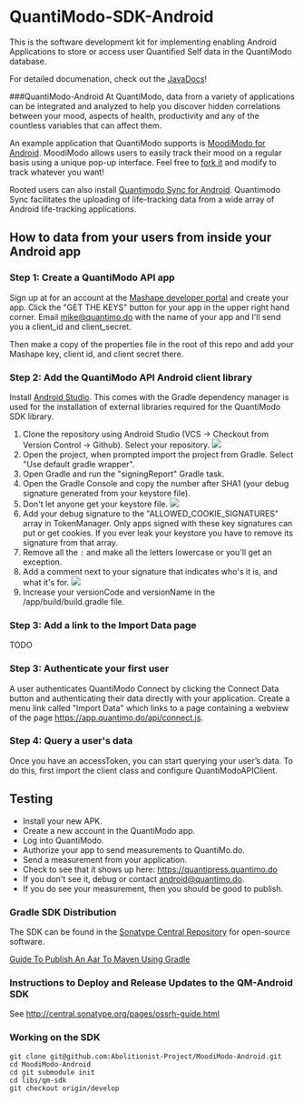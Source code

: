 QuantiModo-SDK-Android
======================

This is the software development kit for implementing enabling Android Applications to store or access user Quantified Self data in the QuantiModo database.

For detailed documenation, check out the [JavaDocs](http://quantimodo.github.io/QuantiModo-SDK-Android/javadoc/)!

###QuantiModo-Android
At QuantiModo, data from a variety of applications can be integrated and analyzed to help you discover hidden correlations between your mood, aspects of health, productivity and any of the countless variables that can affect them. 

An example application that QuantiModo supports is [MoodiModo for Android](https://play.google.com/store/apps/details?id=com.moodimodo&hl=en). MoodiModo allows users to easily track their mood on a regular basis using a unique pop-up interface. Feel free to [fork it](https://github.com/mikepsinn/MoodiModo-Android) and modify to track whatever you want!

Rooted users can also install [Quantimodo Sync for Android](https://play.google.com/store/apps/details?id=com.quantimodo.sync&hl=en).  Quantimodo Sync facilitates the uploading of life-tracking data from a wide array of Android life-tracking applications. 

## How to data from your users from inside your Android app

### Step 1: Create a QuantiModo API app

Sign up at for an account at the [Mashape developer portal](https://market.mashape.com/quantimodo/quantimodo) and create your app.  Click the "GET THE KEYS" button for your app in the upper right hand corner. Email mike@quantimo.do with the name of your app and I'll send you a client_id and client_secret. 

Then make a copy of the properties file in the root of this repo and add your Mashape key, client id, and client secret there.

### Step 2: Add the QuantiModo API Android client library

Install [Android Studio](https://developer.android.com/sdk/installing/studio.html). This comes with the Gradle dependency manager is used for the installation of external libraries required for the QuantiModo SDK library.

1. Clone the repository using Android Studio (VCS -> Checkout from Version Control -> Github). Select your repository.
![](http://i.imgur.com/vyDGWPn.png)
2. Open the project, when prompted import the project from Gradle. Select "Use default gradle wrapper".
3. Open Gradle and run the "signingReport" Gradle task. 
4. Open the Gradle Console and copy the number after SHA1 (your debug signature generated from your keystore file).
5. Don't let anyone get your keystore file. 
![](http://i.imgur.com/NxuGs0a.png)
4. Add your debug signature to the "ALLOWED_COOKIE_SIGNATURES" array in TokenManager. Only apps signed with these key signatures can put or get cookies.  If you ever leak your keystore you have to remove its signature from that array.
5. Remove all the `:` and make all the letters lowercase or you'll get an exception.  
6. Add a comment next to your signature that indicates who's it is, and what it's for.
![](http://i.imgur.com/3yrNE6r.png)
7. Increase your versionCode and versionName in the /app/build/build.gradle file.

### Step 3: Add a link to the Import Data page

TODO

### Step 3: Authenticate your first user

A user authenticates QuantiModo Connect by clicking the Connect Data button and authenticating their data directly with your application. Create a menu link called "Import Data" which links to a page containing a webview of the page https://app.quantimo.do/api/connect.js.

### Step 4: Query a user's data

Once you have an accessToken, you can start querying your user’s data. To do this, first import the client class and configure QuantiModoAPIClient.

## Testing
- Install your new APK.
- Create a new account in the QuantiModo app.
- Log into QuantiModo.
- Authorize your app to send measurements to QuantiMo.do.
- Send a measurement from your application.
- Check to see that it shows up here: https://quantipress.quantimo.do
- If you don't see it, debug or contact android@quantimo.do.
- If you do see your measurement, then you should be good to publish.

### Gradle SDK Distribution 
The SDK can be found in the [Sonatype Central Repository](https://oss.sonatype.org/#nexus-search;quick~quantimodo) for open-source software. 

[Guide To Publish An Aar To Maven Using Gradle](http://www.survivingwithandroid.com/2014/05/android-guide-to-publish-aar-to-maven-gradle.html)

### Instructions to Deploy and Release Updates to the QM-Android SDK
See http://central.sonatype.org/pages/ossrh-guide.html

### Working on the SDK
```
git clone git@github.com:Abolitionist-Project/MoodiModo-Android.git
cd MoodiModo-Android
cd git submodule init
cd libs/qm-sdk 
git checkout origin/develop
```
